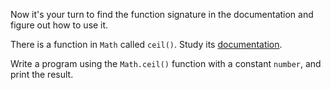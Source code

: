 
Now it's your turn to find the function signature in the documentation and figure out how to use it.

There is a function in `Math` called `ceil()`. Study its [documentation](https://developer.mozilla.org/en-US/docs/Web/JavaScript/Reference/Global_Objects/Math/ceil).

Write a program using the `Math.ceil()` function with a constant `number`, and print the result.
